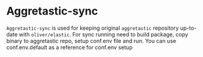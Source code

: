 # Aggretastic-sync

`Aggretastic-sync` is used for  keeping original `aggretastic` repository up-to-date with `oliver/elastic`. 
For sync running need to build package, copy binary to aggretastic repo, setup conf.env file and run.
You can use conf.env.default as a reference for conf.env setup
